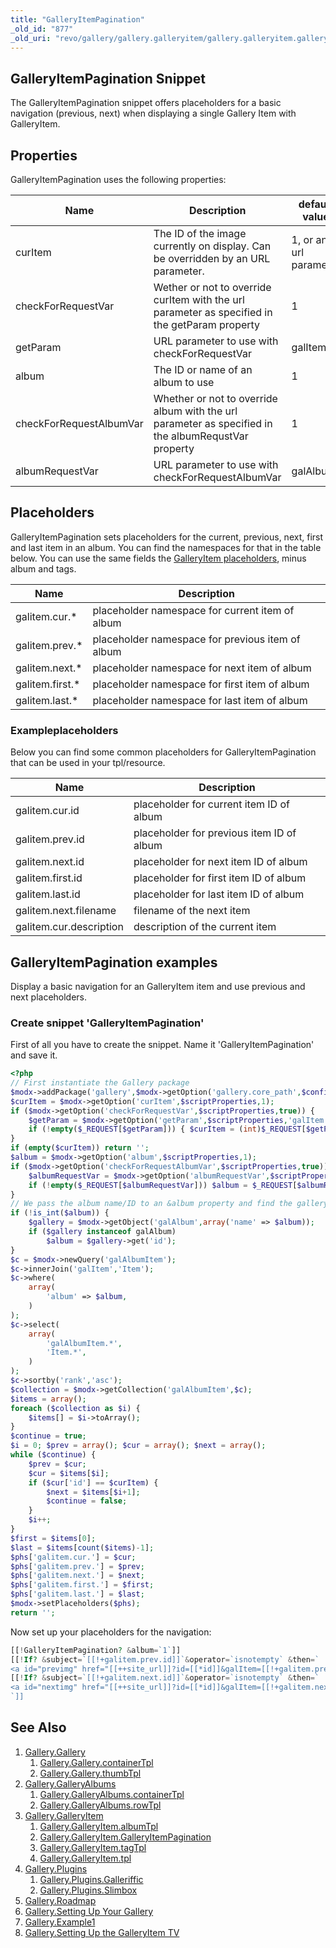 ```yaml
---
title: "GalleryItemPagination"
_old_id: "877"
_old_uri: "revo/gallery/gallery.galleryitem/gallery.galleryitem.galleryitempagination"
---
```


## GalleryItemPagination Snippet

The GalleryItemPagination snippet offers placeholders for a basic navigation (previous, next) when displaying a single Gallery Item with GalleryItem.

## Properties

GalleryItemPagination uses the following properties:

| Name                    | Description                                                                                         | default value          |
| ----------------------- | --------------------------------------------------------------------------------------------------- | ---------------------- |
| curItem                 | The ID of the image currently on display. Can be overridden by an URL parameter.                    | 1, or an url parameter |
| checkForRequestVar      | Wether or not to override curItem with the url parameter as specified in the getParam property      | 1                      |
| getParam                | URL parameter to use with checkForRequestVar                                                        | galItem                |
| album                   | The ID or name of an album to use                                                                   | 1                      |
| checkForRequestAlbumVar | Whether or not to override album with the url parameter as specified in the albumRequstVar property | 1                      |
| albumRequestVar         | URL parameter to use with checkForRequestAlbumVar                                                   | galAlbum               |

## Placeholders

GalleryItemPagination sets placeholders for the current, previous, next, first and last item in an album. You can find the namespaces for that in the table below. You can use the same fields the [GalleryItem placeholders](extras/gallery/gallery.galleryitem/tpl), minus album and tags.

| Name             | Description                                      |
| ---------------- | ------------------------------------------------ |
| galitem.cur.\*   | placeholder namespace for current item of album  |
| galitem.prev.\*  | placeholder namespace for previous item of album |
| galitem.next.\*  | placeholder namespace for next item of album     |
| galitem.first.\* | placeholder namespace for first item of album    |
| galitem.last.\*  | placeholder namespace for last item of album     |

### Exampleplaceholders

Below you can find some common placeholders for GalleryItemPagination that can be used in your tpl/resource.

| Name                    | Description                               |
| ----------------------- | ----------------------------------------- |
| galitem.cur.id          | placeholder for current item ID of album  |
| galitem.prev.id         | placeholder for previous item ID of album |
| galitem.next.id         | placeholder for next item ID of album     |
| galitem.first.id        | placeholder for first item ID of album    |
| galitem.last.id         | placeholder for last item ID of album     |
| galitem.next.filename   | filename of the next item                 |
| galitem.cur.description | description of the current item           |

## GalleryItemPagination examples

Display a basic navigation for an GalleryItem item and use previous and next placeholders.

### Create snippet 'GalleryItemPagination'

First of all you have to create the snippet. Name it 'GalleryItemPagination' and save it.

``` php
<?php
// First instantiate the Gallery package
$modx->addPackage('gallery',$modx->getOption('gallery.core_path',$config,$modx->getOption('core_path').'components/gallery/').'model/');
$curItem = $modx->getOption('curItem',$scriptProperties,1);
if ($modx->getOption('checkForRequestVar',$scriptProperties,true)) {
    $getParam = $modx->getOption('getParam',$scriptProperties,'galItem');
    if (!empty($_REQUEST[$getParam])) { $curItem = (int)$_REQUEST[$getParam]; }
}
if (empty($curItem)) return '';
$album = $modx->getOption('album',$scriptProperties,1);
if ($modx->getOption('checkForRequestAlbumVar',$scriptProperties,true)) {
    $albumRequestVar = $modx->getOption('albumRequestVar',$scriptProperties,'galAlbum');
    if (!empty($_REQUEST[$albumRequestVar])) $album = $_REQUEST[$albumRequestVar];
}
// We pass the album name/ID to an &album property and find the gallery object
if (!is_int($album)) {
    $gallery = $modx->getObject('galAlbum',array('name' => $album));
    if ($gallery instanceof galAlbum)
        $album = $gallery->get('id');
}
$c = $modx->newQuery('galAlbumItem');
$c->innerJoin('galItem','Item');
$c->where(
    array(
        'album' => $album,
    )
);
$c->select(
    array(
        'galAlbumItem.*',
        'Item.*',
    )
);
$c->sortby('rank','asc');
$collection = $modx->getCollection('galAlbumItem',$c);
$items = array();
foreach ($collection as $i) {
    $items[] = $i->toArray();
}
$continue = true;
$i = 0; $prev = array(); $cur = array(); $next = array();
while ($continue) {
    $prev = $cur;
    $cur = $items[$i];
    if ($cur['id'] == $curItem) {
        $next = $items[$i+1];
        $continue = false;
    }
    $i++;
}
$first = $items[0];
$last = $items[count($items)-1];
$phs['galitem.cur.'] = $cur;
$phs['galitem.prev.'] = $prev;
$phs['galitem.next.'] = $next;
$phs['galitem.first.'] = $first;
$phs['galitem.last.'] = $last;
$modx->setPlaceholders($phs);
return '';
```

Now set up your placeholders for the navigation:

``` php
[[!GalleryItemPagination? &album=`1`]]
[[!If? &subject=`[[!+galitem.prev.id]]`&operator=`isnotempty` &then=`
<a id="previmg" href="[[++site_url]]?id=[[*id]]&galItem=[[!+galitem.prev.id]]&galAlbum=1&galTag=">previous image</a>`]]
[[!If? &subject=`[[!+galitem.next.id]]`&operator=`isnotempty` &then=`
<a id="nextimg" href="[[++site_url]]?id=[[*id]]&galItem=[[!+galitem.next.id]]&galAlbum=1&galTag=">next image</a>`]]
`]]
```

## See Also

1. [Gallery.Gallery](extras/gallery/gallery/index)
    1. [Gallery.Gallery.containerTpl](extras/gallery/gallery/containertpl)
    2. [Gallery.Gallery.thumbTpl](extras/gallery/gallery/thumbtpl)
2. [Gallery.GalleryAlbums](extras/gallery/gallery.galleryalbums)
    1. [Gallery.GalleryAlbums.containerTpl](extras/gallery/gallery.galleryalbums/containertpl)
    2. [Gallery.GalleryAlbums.rowTpl](extras/gallery/gallery.galleryalbums/rowtpl)
3. [Gallery.GalleryItem](extras/gallery/gallery.galleryitem)
    1. [Gallery.GalleryItem.albumTpl](extras/gallery/gallery.galleryitem/albumtpl)
    2. [Gallery.GalleryItem.GalleryItemPagination](extras/gallery/gallery.galleryitem/galleryitempagination)
    3. [Gallery.GalleryItem.tagTpl](extras/gallery/gallery.galleryitem/tagtpl)
    4. [Gallery.GalleryItem.tpl](extras/gallery/gallery.galleryitem/tpl)
4. [Gallery.Plugins](extras/gallery/gallery.plugins)
    1. [Gallery.Plugins.Galleriffic](extras/gallery/gallery.plugins/galleriffic)
    2. [Gallery.Plugins.Slimbox](extras/gallery/gallery.plugins/slimbox)
5. [Gallery.Roadmap](extras/gallery/gallery.roadmap)
6. [Gallery.Setting Up Your Gallery](extras/gallery/gallery.setting-up-your-gallery)
7. [Gallery.Example1](extras/gallery/gallery.example1)
8. [Gallery.Setting Up the GalleryItem TV](extras/gallery/gallery.setting-up-the-galleryitem-tv)
